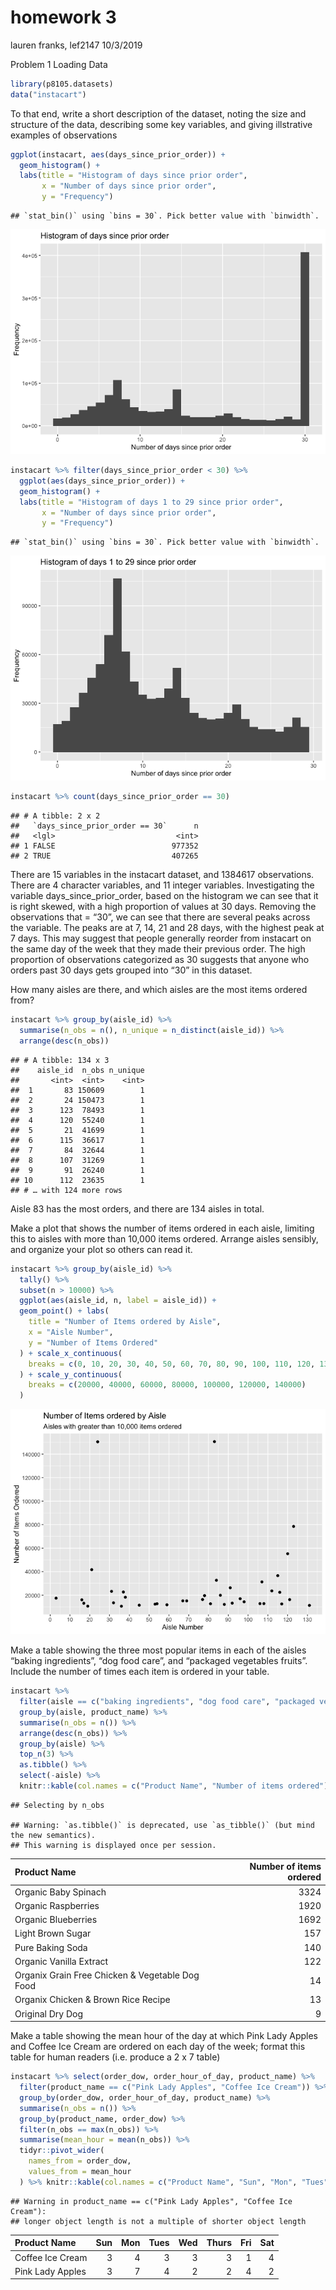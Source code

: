 homework 3
================
lauren franks, lef2147
10/3/2019

Problem 1 Loading Data

``` r
library(p8105.datasets)
data("instacart")
```

To that end, write a short description of the dataset, noting the size
and structure of the data, describing some key variables, and giving
illstrative examples of observations

``` r
ggplot(instacart, aes(days_since_prior_order)) + 
  geom_histogram() + 
  labs(title = "Histogram of days since prior order",
       x = "Number of days since prior order",
       y = "Frequency")
```

    ## `stat_bin()` using `bins = 30`. Pick better value with `binwidth`.

![](p8105_hw3_lef2147_files/figure-gfm/unnamed-chunk-3-1.png)<!-- -->

``` r
instacart %>% filter(days_since_prior_order < 30) %>% 
  ggplot(aes(days_since_prior_order)) +
  geom_histogram() + 
  labs(title = "Histogram of days 1 to 29 since prior order",
       x = "Number of days since prior order",
       y = "Frequency")
```

    ## `stat_bin()` using `bins = 30`. Pick better value with `binwidth`.

![](p8105_hw3_lef2147_files/figure-gfm/unnamed-chunk-3-2.png)<!-- -->

``` r
instacart %>% count(days_since_prior_order == 30)
```

    ## # A tibble: 2 x 2
    ##   `days_since_prior_order == 30`      n
    ##   <lgl>                           <int>
    ## 1 FALSE                          977352
    ## 2 TRUE                           407265

There are 15 variables in the instacart dataset, and 1384617
observations. There are 4 character variables, and 11 integer variables.
Investigating the variable days\_since\_prior\_order, based on the
histogram we can see that it is right skewed, with a high proportion of
values at 30 days. Removing the observations that = “30”, we can see
that there are several peaks across the variable. The peaks are at 7,
14, 21 and 28 days, with the highest peak at 7 days. This may suggest
that people generally reorder from instacart on the same day of the week
that they made their previous order. The high proportion of observations
categorized as 30 suggests that anyone who orders past 30 days gets
grouped into “30” in this dataset.

How many aisles are there, and which aisles are the most items ordered
from?

``` r
instacart %>% group_by(aisle_id) %>% 
  summarise(n_obs = n(), n_unique = n_distinct(aisle_id)) %>% 
  arrange(desc(n_obs))
```

    ## # A tibble: 134 x 3
    ##    aisle_id  n_obs n_unique
    ##       <int>  <int>    <int>
    ##  1       83 150609        1
    ##  2       24 150473        1
    ##  3      123  78493        1
    ##  4      120  55240        1
    ##  5       21  41699        1
    ##  6      115  36617        1
    ##  7       84  32644        1
    ##  8      107  31269        1
    ##  9       91  26240        1
    ## 10      112  23635        1
    ## # … with 124 more rows

Aisle 83 has the most orders, and there are 134 aisles in total.

Make a plot that shows the number of items ordered in each aisle,
limiting this to aisles with more than 10,000 items ordered. Arrange
aisles sensibly, and organize your plot so others can read it.

``` r
instacart %>% group_by(aisle_id) %>% 
  tally() %>% 
  subset(n > 10000) %>% 
  ggplot(aes(aisle_id, n, label = aisle_id)) + 
  geom_point() + labs(
    title = "Number of Items ordered by Aisle",
    x = "Aisle Number",
    y = "Number of Items Ordered"
  ) + scale_x_continuous(
    breaks = c(0, 10, 20, 30, 40, 50, 60, 70, 80, 90, 100, 110, 120, 130, 140)
  ) + scale_y_continuous(
    breaks = c(20000, 40000, 60000, 80000, 100000, 120000, 140000)
  )
```

![](p8105_hw3_lef2147_files/figure-gfm/unnamed-chunk-5-1.png)<!-- -->

Make a table showing the three most popular items in each of the aisles
“baking ingredients”, “dog food care”, and “packaged vegetables
fruits”. Include the number of times each item is ordered in your
table.

``` r
instacart %>% 
  filter(aisle == c("baking ingredients", "dog food care", "packaged vegetables fruits")) %>% 
  group_by(aisle, product_name) %>% 
  summarise(n_obs = n()) %>% 
  arrange(desc(n_obs)) %>% 
  group_by(aisle) %>% 
  top_n(3) %>% 
  as.tibble() %>% 
  select(-aisle) %>% 
  knitr::kable(col.names = c("Product Name", "Number of items ordered"))
```

    ## Selecting by n_obs

    ## Warning: `as.tibble()` is deprecated, use `as_tibble()` (but mind the new semantics).
    ## This warning is displayed once per session.

| Product Name                                    | Number of items ordered |
| :---------------------------------------------- | ----------------------: |
| Organic Baby Spinach                            |                    3324 |
| Organic Raspberries                             |                    1920 |
| Organic Blueberries                             |                    1692 |
| Light Brown Sugar                               |                     157 |
| Pure Baking Soda                                |                     140 |
| Organic Vanilla Extract                         |                     122 |
| Organix Grain Free Chicken & Vegetable Dog Food |                      14 |
| Organix Chicken & Brown Rice Recipe             |                      13 |
| Original Dry Dog                                |                       9 |

Make a table showing the mean hour of the day at which Pink Lady Apples
and Coffee Ice Cream are ordered on each day of the week; format this
table for human readers (i.e. produce a 2 x 7 table)

``` r
instacart %>% select(order_dow, order_hour_of_day, product_name) %>% 
  filter(product_name == c("Pink Lady Apples", "Coffee Ice Cream")) %>% 
  group_by(order_dow, order_hour_of_day, product_name) %>% 
  summarise(n_obs = n()) %>% 
  group_by(product_name, order_dow) %>% 
  filter(n_obs == max(n_obs)) %>% 
  summarise(mean_hour = mean(n_obs)) %>% 
  tidyr::pivot_wider(
    names_from = order_dow,
    values_from = mean_hour
  ) %>% knitr::kable(col.names = c("Product Name", "Sun", "Mon", "Tues", "Wed", "Thurs", "Fri", "Sat"))
```

    ## Warning in product_name == c("Pink Lady Apples", "Coffee Ice Cream"):
    ## longer object length is not a multiple of shorter object length

| Product Name     | Sun | Mon | Tues | Wed | Thurs | Fri | Sat |
| :--------------- | --: | --: | ---: | --: | ----: | --: | --: |
| Coffee Ice Cream |   3 |   4 |    3 |   3 |     3 |   1 |   4 |
| Pink Lady Apples |   3 |   7 |    4 |   2 |     2 |   4 |   2 |
